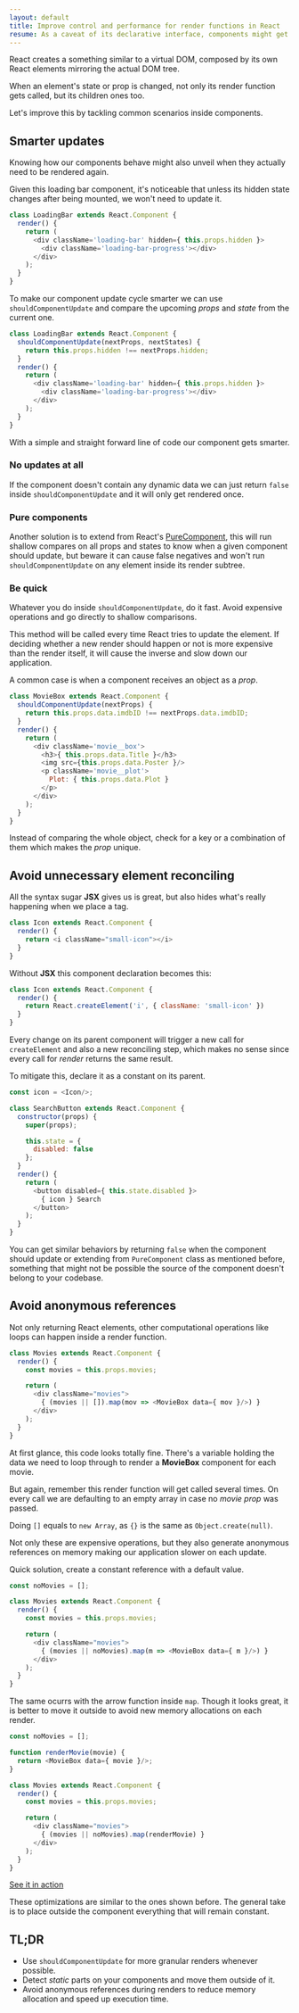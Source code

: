 ```yaml
---
layout: default
title: Improve control and performance for render functions in React
resume: As a caveat of its declarative interface, components might get rendered several times unnecesarily, slowing down your application.
---
```


React creates a something similar to a virtual DOM, composed by its own React elements mirroring the actual DOM tree.

When an element's state or prop is changed, not only its render function gets called, but its children ones too.

Let's improve this by tackling common scenarios inside components.


## Smarter updates

Knowing how our components behave might also unveil when they actually need to be rendered again.

Given this loading bar component, it's noticeable that unless its hidden state changes after being mounted, we won't need to update it.

```js
class LoadingBar extends React.Component {
  render() {
    return (
      <div className='loading-bar' hidden={ this.props.hidden }>
        <div className='loading-bar-progress'></div>
      </div>
    );
  }
}
```

To make our component update cycle smarter we can use `shouldComponentUpdate` and compare the upcoming _props_ and _state_ from the current one.

```js
class LoadingBar extends React.Component {
  shouldComponentUpdate(nextProps, nextStates) {
    return this.props.hidden !== nextProps.hidden;
  }
  render() {
    return (
      <div className='loading-bar' hidden={ this.props.hidden }>
        <div className='loading-bar-progress'></div>
      </div>
    );
  }
}
```

With a simple and straight forward line of code our component gets smarter.


### No updates at all

If the component doesn't contain any dynamic data we can just return `false` inside `shouldComponentUpdate` and it will only get rendered once.


### Pure components

Another solution is to extend from React's [PureComponent](https://facebook.github.io/react/docs/react-api.html#react.purecomponent), this will run shallow compares on all props and states to know when a given component should update, but beware it can cause false negatives and won't run `shouldComponentUpdate` on any element inside its render subtree.


### Be quick

Whatever you do inside `shouldComponentUpdate`, do it fast. Avoid expensive operations and go directly to shallow comparisons.

This method will be called every time React tries to update the element. If deciding whether a new render should happen or not is more expensive than the render itself, it will cause the inverse and slow down our application.

A common case is when a component receives an object as a _prop_.

```js
class MovieBox extends React.Component {
  shouldComponentUpdate(nextProps) {
    return this.props.data.imdbID !== nextProps.data.imdbID;
  }
  render() {
    return (
      <div className='movie__box'>
        <h3>{ this.props.data.Title }</h3>
        <img src={this.props.data.Poster }/>
        <p className='movie__plot'>
          Plot: { this.props.data.Plot }
        </p>
      </div>
    );
  }
}
```

Instead of comparing the whole object, check for a key or a combination of them which makes the _prop_ unique.


## Avoid unnecessary element reconciling

All the syntax sugar **JSX** gives us is great, but also hides what's really happening when we place a tag.

```js
class Icon extends React.Component {
  render() {
    return <i className="small-icon"></i>
  }
}
```

Without **JSX** this component declaration becomes this:

```js
class Icon extends React.Component {
  render() {
    return React.createElement('i', { className: 'small-icon' })
  }
}
```

Every change on its parent component will trigger a new call for `createElement` and also a new reconciling step, which makes no sense since every call for _render_ returns the same result.

To mitigate this, declare it as a constant on its parent.

```js
const icon = <Icon/>;

class SearchButton extends React.Component {
  constructor(props) {
    super(props);

    this.state = {
      disabled: false
    };
  }
  render() {
    return (
      <button disabled={ this.state.disabled }>
        { icon } Search
      </button>
    );
  }
}
```

You can get similar behaviors by returning `false` when the component should update or extending from `PureComponent` class as mentioned before, something that might not be possible the source of the component doesn't belong to your codebase.


## Avoid anonymous references

Not only returning React elements, other computational operations like loops can happen inside a render function.

```js
class Movies extends React.Component {
  render() {
    const movies = this.props.movies;

    return (
      <div className="movies">
        { (movies || []).map(mov => <MovieBox data={ mov }/>) }
      </div>
    );
  }
}
```

At first glance, this code looks totally fine. There's a variable holding the data we need to loop through to render a **MovieBox** component for each movie.

But again, remember this render function will get called several times. On every call we are defaulting to an empty array in case no _movie prop_ was passed.

Doing `[]` equals to `new Array`, as `{}` is the same as `Object.create(null)`.

Not only these are expensive operations, but they also generate anonymous references on memory making our application slower on each update.

Quick solution, create a constant reference with a default value.

```js
const noMovies = [];

class Movies extends React.Component {
  render() {
    const movies = this.props.movies;

    return (
      <div className="movies">
        { (movies || noMovies).map(m => <MovieBox data={ m }/>) }
      </div>
    );
  }
}
```

The same ocurrs with the arrow function inside `map`. Though it looks great, it is better to move it outside to avoid new memory allocations on each render.

```js
const noMovies = [];

function renderMovie(movie) {
  return <MovieBox data={ movie }/>;
}

class Movies extends React.Component {
  render() {
    const movies = this.props.movies;

    return (
      <div className="movies">
        { (movies || noMovies).map(renderMovie) }
      </div>
    );
  }
}
```

[See it in action](https://jsfiddle.net/jeremenichelli/rt9tnk45/)

These optimizations are similar to the ones shown before. The general take is to place outside the component everything that will remain constant.


## TL;DR

- Use `shouldComponentUpdate` for more granular renders whenever possible.
- Detect _static_ parts on your components and move them outside of it.
- Avoid anonymous references during renders to reduce memory allocation and speed up execution time.
